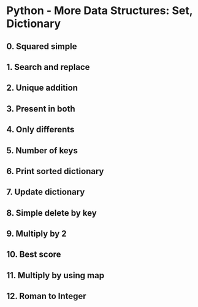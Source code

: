 # Python - More Data Structures: Set, Dictionary

## 0. Squared simple

## 1. Search and replace

## 2. Unique addition

## 3. Present in both

## 4. Only differents

## 5. Number of keys

## 6. Print sorted dictionary

## 7. Update dictionary

## 8. Simple delete by key

## 9. Multiply by 2

## 10. Best score

## 11. Multiply by using map

## 12. Roman to Integer
